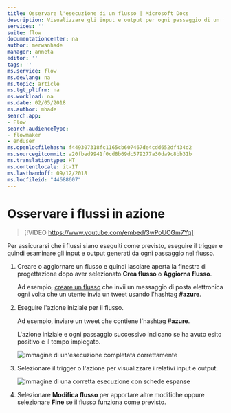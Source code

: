 ```yaml
---
title: Osservare l'esecuzione di un flusso | Microsoft Docs
description: Visualizzare gli input e output per ogni passaggio di un flusso per verificare che tutto funzioni come previsto.
services: ''
suite: flow
documentationcenter: na
author: merwanhade
manager: anneta
editor: ''
tags: ''
ms.service: flow
ms.devlang: na
ms.topic: article
ms.tgt_pltfrm: na
ms.workload: na
ms.date: 02/05/2018
ms.author: mhade
search.app:
- Flow
search.audienceType:
- flowmaker
- enduser
ms.openlocfilehash: f449307318fc1165cb607467de4cdd652df434d2
ms.sourcegitcommit: a20fbed9941f0cd8b69dc579277a30da9c8bb31b
ms.translationtype: HT
ms.contentlocale: it-IT
ms.lasthandoff: 09/12/2018
ms.locfileid: "44688607"
---
```

# <a name="watch-your-flows-in-action"></a>Osservare i flussi in azione

>[!VIDEO https://www.youtube.com/embed/3wPoUCGm7Yg]

Per assicurarsi che i flussi siano eseguiti come previsto, eseguire il trigger e quindi esaminare gli input e output generati da ogni passaggio nel flusso.

1. Creare o aggiornare un flusso e quindi lasciare aperta la finestra di progettazione dopo aver selezionato **Crea flusso** o **Aggiorna flusso**.

     Ad esempio, [creare un flusso](get-started-logic-flow.md) che invii un messaggio di posta elettronica ogni volta che un utente invia un tweet usando l'hashtag **#azure**.
1. Eseguire l'azione iniziale per il flusso.

    Ad esempio, inviare un tweet che contiene l'hashtag **#azure**.

    L'azione iniziale e ogni passaggio successivo indicano se ha avuto esito positivo e il tempo impiegato.

    ![Immagine di un'esecuzione completata correttamente](./media/see-a-flow-run/successful-flow-run.png)
1. Selezionare il trigger o l'azione per visualizzare i relativi input e output.

    ![Immagine di una corretta esecuzione con schede espanse](./media/see-a-flow-run/successful-flow-expanded-cards.png)
1. Selezionare **Modifica flusso** per apportare altre modifiche oppure selezionare **Fine** se il flusso funziona come previsto.
